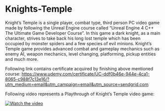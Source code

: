 # Knights-Temple

Knight’s Temple is a single player, combat type, third person PC video game made by following the Unreal Engine course called “Unreal Engine 4 C++ The Ultimate Game Developer Course”. In this game a dark knight, as a main character, strives to take back his long lost temple which has been occupied by monster spiders and a few species of evil minions. Knight’s Temple game provides advanced combat and gameplay mechanics such as enemy AI, weapon mechanics, level changing, platforming, pickup entities and much more.

Following link contains certificate acquired by finishing above mentioned course:
https://www.udemy.com/certificate/UC-ddf0b46e-944e-4ca1-8065-c988f7c13e16/?utm_medium=email&utm_campaign=email&utm_source=sendgrid.com

Following video represents a Playthrough of Knight’s Temple video game:

[![Watch the video](https://img.youtube.com/vi/JJSf6df7Txc/maxresdefault.jpg)](https://youtu.be/JJSf6df7Txc)



